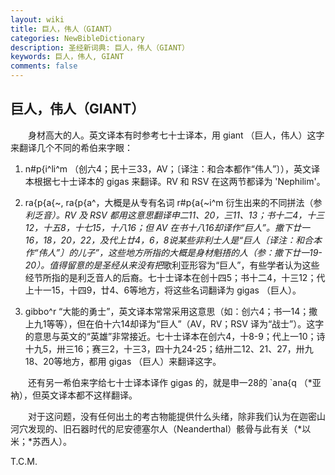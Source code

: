 ```yaml
---
layout: wiki
title: 巨人，伟人（GIANT）
categories: NewBibleDictionary
description: 圣经新词典: 巨人，伟人（GIANT）
keywords: 巨人，伟人, GIANT
comments: false
---
```


## 巨人，伟人（GIANT）

　　身材高大的人。英文译本有时参考七十士译本，用 giant （巨人，伟人）这字来翻译几个不同的希伯来字眼：

1. n#p{i^li^m （创六4；民十三33，AV；〔译注：和合本都作“伟人”〕），英文译本根据七十士译本的 gigas 来翻译。RV 和 RSV 在这两节都译为 'Nephilim'。

2. ra{p{a{~, ra{p{a^，大概是从专有名词 r#p{a{~i^m 衍生出来的不同拼法（参*利乏音）。RV 及 RSV 都用这意思翻译申二11、20，三11、13；书十二4，十三12，十五8，十七15，十八16；但 AV 在书十八16却译作“巨人”。撒下廿一16，18，20，22，及代上廿4，6，8说某些非利士人是“巨人〔译注：和合本作“伟人”〕的儿子”，这些地方所指的大概是身材魁捂的人（参：撒下廿一19-20）。值得留意的是圣经从来没有把*歌利亚形容为“巨人”，有些学者认为这些经节所指的是利乏音人的后裔。七十士译本在创十四5；书十二4，十三12；代上十一15，十四9，廿4、6等地方，将这些名词翻译为 gigas （巨人）。

3. gibbo^r “大能的勇士”，英文译本常常采用这意思（如：创六4；书一14；撒上九1等等），但在伯十六14却译为“巨人”（AV，RV；RSV 译为“战士”）。这字的意思与英文的“英雄”非常接近。七十士译本在创六4，十8-9；代上一10；诗十九5，卅三16；赛三2，十三3，四十九24-25；结卅二12、21、27，卅九18、20等地方，都用 gigas （巨人）来翻译这字。

　　还有另一希伯来字给七十士译本译作 gigas 的，就是申一28的 `ana{q （*亚衲），但英文译本都不这样翻译。

　　对于这问题，没有任何出土的考古物能提供什么头绪，除非我们认为在迦密山河穴发现的、旧石器时代的尼安德塞尔人（Neanderthal）骸骨与此有关（*以米；*苏西人）。

T.C.M.









